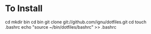 # To Install

  cd
  mkdir bin
  cd bin
  git clone git://github.com/ignu/dotfiles.git
  cd
  touch .bashrc
  echo "source ~/bin/dotfiles/bashrc" >> .bashrc

  
  
